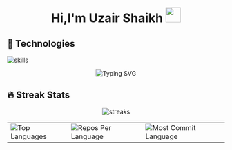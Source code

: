<h1 align="center">Hi,I'm Uzair Shaikh <img src="https://media.giphy.com/media/hvRJCLFzcasrR4ia7z/giphy.gif" width="35"></h1>

## 🔧 Technologies

![skills](https://skillicons.dev/icons?i=html,css,js,ts,react,nextjs,redux,electron,materialui,tailwind,nodejs,express,nestjs,apollo,graphql,prisma,laravel,mysql,postgres,linux,bash,git,nginx,redis,docker,kubernetes,gitlab,unity,stackoverflow,vscode&theme=dark&perline=15)
<p align="center">
<img src="https://readme-typing-svg.herokuapp.com?font=Fira+Code&pause=1000&color=9400D3&center=true&vCenter=true&width=435&lines=Computer+Engineer;Full-Stack+Developer;Editor;" alt="Typing SVG" />

</p>

## 🔥 Streak Stats
<p align="center"><img src='https://github-readme-streak-stats.herokuapp.com/?user=Uzair0331&theme=radical' alt="streaks"  /></p>
<div align="center">
<table>
  <tr>
    <td>
      <img src="https://github-readme-stats.vercel.app/api/top-langs/?username=Uzair0331&hide=html&hide_border=true&layout=compact&langs_count=8&theme=highcontrast" alt="Top Languages">
    </td>
    <td>
      <img src="https://github-profile-summary-cards.vercel.app/api/cards/repos-per-language?username=Uzair0331&theme=highcontrast&hide_border=true" alt="Repos Per Language">
    </td>
    <td>
      <img src="https://github-profile-summary-cards.vercel.app/api/cards/most-commit-language?username=Uzair0331&theme=highcontrast&hide_border=true" alt="Most Commit Language">
    </td>
  </tr>
</table>

</div>

<!--
**Uzair0331/Uzair0331** is a ✨ _special_ ✨ repository because its `README.md` (this file) appears on your GitHub profile.

Here are some ideas to get you started:

- 🔭 I’m currently working on ...
- 🌱 I’m currently learning ...
- 👯 I’m looking to collaborate on ...
- 🤔 I’m looking for help with ...
- 💬 Ask me about ...
- 📫 How to reach me: ...
- 😄 Pronouns: ...
- ⚡ Fun fact: ...
-->
